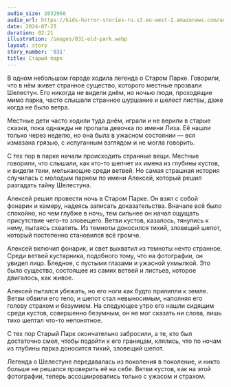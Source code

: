 ```yaml
---
audio_size: 2832960
audio_url: https://kids-horror-stories-ru.s3.eu-west-1.amazonaws.com/audio/031-old-park.mp3
date: 2024-07-25
duration: 02:21
illustration: /images/031-old-park.webp
layout: story
story_number: '031'
title: Старый парк
---
```


В одном небольшом городе ходила легенда о Старом Парке. Говорили, что в нём живет странное существо, которого местные прозвали Шелестун. Его никогда не видели днём, но ночью люди, проходящие мимо парка, часто слышали странное шуршание и шелест листвы, даже когда не было ветра.

Местные дети часто ходили туда днём, играли и не верили в старые сказки, пока однажды не пропала девочка по имени Лиза. Её нашли только через неделю, но она была в ужасном состоянии — вся измазана грязью, с испуганным взглядом и не могла говорить.

С тех пор в парке начали происходить странные вещи. Местные говорили, что слышали, как кто-то шепчет их имена из глубины кустов, и видели тени, мелькающие среди ветвей. Но самая страшная история случилась с молодым парнем по имени Алексей, который решил разгадать тайну Шелестуна.

Алексей решил провести ночь в Старом Парке. Он взял с собой фонарик и камеру, надеясь записать доказательства. Вначале всё было спокойно, но чем глубже в ночь, тем сильнее он начал ощущать присутствие чего-то зловещего. Ветви кустов, казалось, тянулись к нему, пытаясь схватить. Из темноты доносился тихий, зловещий шепот, который постепенно становился всё громче.

Алексей включил фонарик, и свет выхватил из темноты нечто странное. Среди ветвей кустарника, подобного тому, что на фотографии, он увидел лицо. Бледное, с пустыми глазами и ужасной ухмылкой. Это было существо, состоящее из самих ветвей и листьев, которое двигалось, как живое.

Алексей пытался убежать, но его ноги как будто прилипли к земле. Ветви обвили его тело, и шепот стал невыносимым, наполняя его голову страхом и безумием. На следующее утро его нашли сидящим среди кустов, совершенно безумным, он не мог сказать ни слова, лишь тихо шептал что-то непонятное.

С тех пор Старый Парк окончательно забросили, а те, кто был достаточно смел, чтобы подойти к его границам, клялись, что по ночам из глубины парка доносится тихий, зловещий шепот.

Легенда о Шелестуне передавалась из поколения в поколение, и никто больше не решался проверить её на себе. Ветви кустов, как на этой фотографии, теперь ассоциировались только с ужасом и страхом.